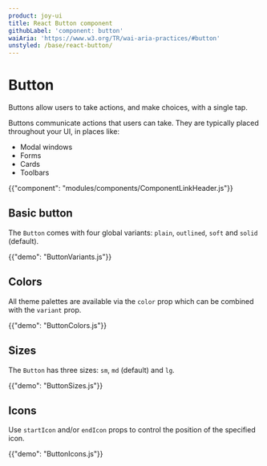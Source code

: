 ```yaml
---
product: joy-ui
title: React Button component
githubLabel: 'component: button'
waiAria: 'https://www.w3.org/TR/wai-aria-practices/#button'
unstyled: /base/react-button/
---
```


# Button

<p class="description">Buttons allow users to take actions, and make choices, with a single tap.</p>

Buttons communicate actions that users can take. They are typically placed throughout your UI, in places like:

- Modal windows
- Forms
- Cards
- Toolbars

{{"component": "modules/components/ComponentLinkHeader.js"}}

## Basic button

The `Button` comes with four global variants: `plain`, `outlined`, `soft` and `solid` (default).

{{"demo": "ButtonVariants.js"}}

## Colors

All theme palettes are available via the `color` prop which can be combined with the `variant` prop.

{{"demo": "ButtonColors.js"}}

## Sizes

The `Button` has three sizes: `sm`, `md` (default) and `lg`.

{{"demo": "ButtonSizes.js"}}

## Icons

Use `startIcon` and/or `endIcon` props to control the position of the specified icon.

{{"demo": "ButtonIcons.js"}}
